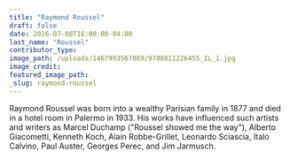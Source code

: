 ```yaml
---
title: "Raymond Roussel"
draft: false
date: 2016-07-08T16:00:00-04:00
last_name: "Roussel"
contributor_type:
image_path: /uploads/1467993567089/9780811226455_IL_1.jpg
image_credit:
featured_image_path:
_slug: raymond-roussel
---
```


Raymond Roussel was born into a wealthy Parisian family in 1877 and died in a hotel room in Palermo in 1933. His works have influenced such artists and writers as Marcel Duchamp ("Roussel showed me the way"), Alberto Giacometti, Kenneth Koch, Alain Robbe-Grillet, Leonardo Sciascia, Italo Calvino, Paul Auster, Georges Perec, and Jim Jarmusch.

